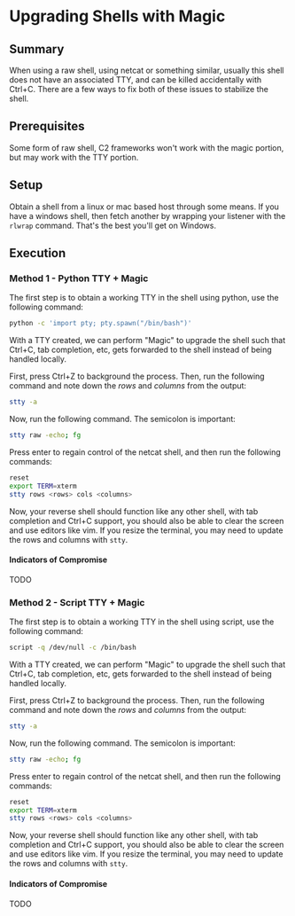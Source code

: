 # Upgrading Shells with Magic
## Summary

When using a raw shell, using netcat or something similar, usually this shell does not have an associated TTY, and can be killed accidentally with Ctrl+C. There are a few ways to fix both of these issues to stabilize the shell.

## Prerequisites

Some form of raw shell, C2 frameworks won't work with the magic portion, but may work with the TTY portion.

## Setup

Obtain a shell from a linux or mac based host through some means. If you have a windows shell, then fetch another by wrapping your listener with the `rlwrap` command. That's the best you'll get on Windows.

## Execution

### Method 1 - Python TTY + Magic

The first step is to obtain a working TTY in the shell using python, use the following command:

```bash
python -c 'import pty; pty.spawn("/bin/bash")'
```

With a TTY created, we can perform "Magic" to upgrade the shell such that Ctrl+C, tab completion, etc, gets forwarded to the shell instead of being handled locally.

First, press Ctrl+Z to background the process. Then, run the following command and note down the *rows* and *columns* from the output:

```bash
stty -a
```

Now, run the following command. The semicolon is important:

```bash
stty raw -echo; fg
```

Press enter to regain control of the netcat shell, and then run the following commands:

```bash
reset
export TERM=xterm
stty rows <rows> cols <columns>
```

Now, your reverse shell should function like any other shell, with tab completion and Ctrl+C support, you should also be able to clear the screen and use editors like vim. If you resize the terminal, you may need to update the rows and columns with `stty`.

#### Indicators of Compromise

TODO

### Method 2 - Script TTY  + Magic

The first step is to obtain a working TTY in the shell using script, use the following command:

```bash
script -q /dev/null -c /bin/bash
```

With a TTY created, we can perform "Magic" to upgrade the shell such that Ctrl+C, tab completion, etc, gets forwarded to the shell instead of being handled locally.

First, press Ctrl+Z to background the process. Then, run the following command and note down the *rows* and *columns* from the output:

```bash
stty -a
```

Now, run the following command. The semicolon is important:

```bash
stty raw -echo; fg
```

Press enter to regain control of the netcat shell, and then run the following commands:

```bash
reset
export TERM=xterm
stty rows <rows> cols <columns>
```

Now, your reverse shell should function like any other shell, with tab completion and Ctrl+C support, you should also be able to clear the screen and use editors like vim. If you resize the terminal, you may need to update the rows and columns with `stty`.

#### Indicators of Compromise

TODO